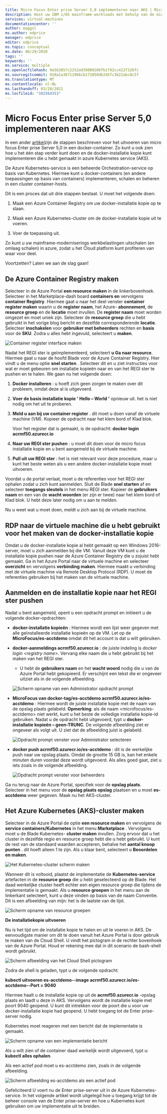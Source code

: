 ```yaml
---
title: Micro Focus Enter prise Server 5,0 implementeren naar AKS | Microsoft Docs
description: Host uw IBM z/OS mainframe-workloads met behulp van de micro focus ontwikkelings-en test omgeving op virtuele machines van Azure (Vm's).
services: virtual-machines
documentationcenter: ''
author: maggsl
ms.author: edprice
manager: edprice
editor: edprice
ms.topic: conceptual
ms.date: 06/29/2020
tags: ''
keywords: ''
ms.service: multiple
ms.openlocfilehash: 9e5b3857c2252a939080206fb1f92cc422f326fc
ms.sourcegitcommit: 910a1a38711966cb171050db245fc3b22abc8c5f
ms.translationtype: MT
ms.contentlocale: nl-NL
ms.lasthandoff: 03/20/2021
ms.locfileid: "102564353"
---
```

# <a name="deploy-micro-focus-enterprise-server-50-to-aks"></a>Micro Focus Enter prise Server 5,0 implementeren naar AKS

In een ander [artikel](./run-enterprise-server-container.md)zijn de stappen beschreven voor het uitvoeren van micro focus Enter prise Server 5,0 in een docker-container. Zo kunt u ook zien hoe u het één stap verder kunt doen en de docker-installatie kopie kunt implementeren die u hebt gemaakt in azure Kubernetes service (AKS).

De Azure Kubernetes-service is een beheerde Orchestration-service op basis van Kubernetes. Hiermee kunt u docker-containers (en andere toepassingen op basis van containers) implementeren, schalen en beheren in een cluster container-hosts.

Dit is een proces dat uit drie stappen bestaat. U moet het volgende doen:

1.  Maak een Azure Container Registry om uw docker-installatie kopie op te slaan.

2.  Maak een Azure Kubernetes-cluster om de docker-installatie kopie uit te voeren.

3.  Voer de toepassing uit.

Zo kunt u uw mainframe-moderniserings werkbelastingen uitschalen (en omlaag schalen) in azure, zodat u het Cloud platform kunt profiteren van waar voor deel.

Voortzetten? Laten we aan de slag gaan!

## <a name="create-the-azure-container-registry"></a>De Azure Container Registry maken

Selecteer in de Azure Portal **een resource maken** in de linkerbovenhoek. Selecteer in het Marketplace-dash board **containers en** vervolgens **container Registry**. Hiermee gaat u naar het deel venster **container register maken** waarin u de **register naam**, het Azure- **abonnement**, de **resource groep** en de **locatie** moet invullen. De **register naam** moet worden omgezet en moet uniek zijn. Selecteer de **resource groep** die u hebt gebruikt in het vorige blog bericht en dezelfde corresponderende **locatie**. Selecteer **inschakelen** voor **gebruiker met beheerders** rechten en **basis** voor de **SKU**. Zodra u alles hebt ingevuld, selecteert u **maken**.

![Container register interface maken](media/deploy-image-1.png)

Nadat het REGI ster is geïmplementeerd, selecteert **u Ga naar resource**. Hiermee gaat u naar de hoofd Blade voor de Azure Container Registry. Hier vindt u de menu optie **snel starten** . Selecteer dit en u ziet instructies voor wat er moet gebeuren om installatie kopieën naar en van het REGI ster te pushen en te halen. We gaan nu het volgende doen:

1.  **Docker installeren** : u hoeft zich geen zorgen te maken over dit probleem, omdat deze al is uitgevoerd.

2.  **Voer de basis installatie kopie ' Hello – World '** opnieuw uit. het is niet nodig om het uit te proberen.

3.  **Meld u aan bij uw container register** . dit moet u doen vanaf de virtuele machine (VM). Kopieer de opdracht naar het klem bord of Klad blok.

    Voor het register dat is gemaakt, is de opdracht: **docker login acrmf50.azurecr.io**

4.  **Naar uw REGI ster pushen** : u moet dit doen voor de micro focus installatie kopie en u bent aangemeld bij de virtuele machine.

5.  **Pull uit uw REGI ster** : het is niet relevant voor deze procedure, maar u kunt het beste weten als u een andere docker-installatie kopie moet uitvoeren.

Voordat u de portal verlaat, moet u de referenties voor het REGI ster ophalen zodat u zich kunt aanmelden. Sluit de Blade **snel starten** af en selecteer **toegangs sleutels** in het menu REGI ster. Kopieer de **gebruikers naam** en een van de **wacht woorden** (er zijn er twee) naar het klem bord of Klad blok. U hebt deze later nodig om u aan te melden.

Nu u weet wat u moet doen, meldt u zich aan bij de virtuele machine.

## <a name="rdp-to-the-virtual-machine-you-used-to-create-the-docker-image"></a>RDP naar de virtuele machine die u hebt gebruikt voor het maken van de docker-installatie kopie

Omdat u de docker-installatie kopie al hebt gemaakt op een Windows 2016-server, moet u zich aanmelden bij die VM. Vanuit deze VM kunt u de installatie kopie pushen naar de Azure Container Registry die u zojuist hebt gemaakt. Ga in het Azure Portal naar de virtuele machine en selecteer **overzicht** en vervolgens **verbinding maken**. Hiermee maakt u verbinding met de virtuele machine via Remote Desktop Protocol (RDP). U moet de referenties gebruiken bij het maken van de virtuele machine.

## <a name="log-in-and-push-the-image-to-the-registry"></a>Aanmelden en de installatie kopie naar het REGI ster pushen

Nadat u bent aangemeld, opent u een opdracht prompt en initieert u de volgende docker-opdrachten:

-   **docker-installatie kopieën** : Hiermee wordt een lijst weer gegeven met alle geïnstalleerde installatie kopieën op de VM. Let op de **MicroFocus/es-acctdemo** omdat dit het account is dat u wilt gebruiken.

-   **docker-aanmeldings acrmf50.azurecr.io** : de juiste indeling is *docker login \<registry name\>*. Vervang elke naam die u hebt gebruikt bij het maken van het REGI ster.

    -   U hebt de **gebruikers naam** en het **wacht woord** nodig die u van de Azure Portal hebt gekopieerd. Er verschijnt een tekst die er ongeveer uitziet als in de volgende afbeelding.

    ![Scherm opname van een Administrator opdracht prompt](media/deploy-image-2.png)

-   **MicroFocus van docker-tag/es-acctdemo acrmf50.azurecr.io/es-acctdemo** : Hiermee wordt de juiste installatie kopie met de naam van de opslag plaats gelabeld. **Opmerking**: als de naam \<microfocus/es-acctdemo\> niet werkt, kunt u het beste de volledige installatie kopie-id gebruiken. Nadat u de opdracht hebt uitgevoerd, typt u **docker-installatie kopieën – geen-TRUNC**. De volgende afbeelding ziet er ongeveer als volgt uit. U ziet dat de afbeelding juist is gelabeld.

    ![Opdracht prompt venster voor Administrator selecteren](media/deploy-image-3.png)

-   **docker push acrmf50.azurecr.io/es-acctdemo** : dit is de werkelijke push naar uw opslag plaats. Omdat de grootte 15 GB is, kan het enkele minuten duren voordat deze wordt uitgevoerd. Als alles goed gaat, ziet u iets zoals in de volgende afbeelding.

    ![Opdracht prompt venster voor beheerders](media/deploy-image-4.png)

Ga nu terug naar de Azure Portal, specifiek voor de **opslag plaats**. Selecteer in het menu voor de **opslag plaats** **opslag** plaatsen en u moet **es-acctdemo** weer gegeven. Maak nu het AKS-cluster.

## <a name="create-the-azure-kubernetes-aks-cluster"></a>Het Azure Kubernetes (AKS)-cluster maken

Selecteer in de Azure Portal de optie **een resource maken** en vervolgens de **service containers/Kubernetes** in het menu **Marketplace** . Vervolgens moet u de Blade Kubernetes- **cluster maken** invullen. Zorg ervoor dat u het cluster in dezelfde regio en resource groep hebt die u hebt gebruikt. U kunt de rest van de standaard waarden accepteren, behalve het **aantal knoop punten** . dit hoeft alleen 1 te zijn. Als u klaar bent, selecteert u **Beoordelen en maken**.

![Het Kubernetes-cluster scherm maken](media/deploy-image-5.png)

Wanneer dit is voltooid, plaatst de implementatie de **Kubernetes-service** artefacten in de **resource groep** die u hebt geselecteerd op de Blade. Het daad werkelijke cluster heeft echter een eigen resource groep die tijdens de implementatie is gemaakt. Als u **resource groepen** in het menu aan de linkerkant selecteert, kunt u deze vinden op basis van de naam Conventie. Dit is een afbeelding van mijn: het is de laatste van de lijst.

![Scherm opname van resource groepen](media/deploy-image-6.png)

**De installatiekopie uitvoeren**

Nu is het tijd om de installatie kopie te halen en uit te voeren in AKS. De eenvoudigste manier om dit te doen vanuit het Azure Portal is door gebruik te maken van de Cloud Shell. U vindt het pictogram in de rechter bovenhoek van de Azure Portal. Houd er rekening mee dat in dit scenario de bash-shell wordt gebruikt.

![Scherm afbeelding van het Cloud Shell pictogram](media/deploy-image-7.png)

Zodra de shell is geladen, typt u de volgende opdracht:

**kubectl uitvoeren es-acctdemo--image acrmf50.azurecr.io/es-acctdemo--Port = 9040**

Hiermee haalt u de installatie kopie op uit de **acrmf50.azurecr.io** -opslag plaats en laadt u deze in AKS. Vervolgens wordt de installatie kopie met poort 9040 geopend. U kunt dit intrekken voor de poort die u voor uw docker-installatie kopie had geopend. U hebt toegang tot de Enter prise-server nodig.

Kubernetes moet reageren met een bericht dat de implementatie is gemaakt.

![Scherm opname van een implementatie bericht](media/deploy-image-8.jpg)

Als u wilt zien of de container daad werkelijk wordt uitgevoerd, typt u: **kubectl alles ophalen**.

Als een actief pod moet u es-acctdemo zien, zoals in de volgende afbeelding.

![Scherm afbeelding es-acctdemo als een actief pod](media/deploy-image-9.png)

Gefeliciteerd U voert nu de Enter prise-server uit in de Azure Kubernetes-service. In het volgende artikel wordt uitgelegd hoe u toegang krijgt tot de beheer console van de Enter prise-server en hoe u Kubernetes kunt gebruiken om uw implementatie uit te breiden.
